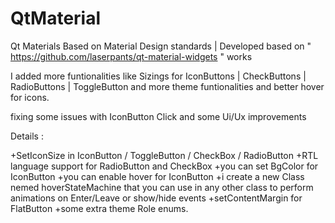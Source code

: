 # QtMaterial
Qt Materials Based on Material Design standards  | Developed based on " https://github.com/laserpants/qt-material-widgets " works

I added more funtionalities like Sizings for IconButtons | CheckButtons | RadioButtons | ToggleButton and more theme funtionalities
and better hover for icons.

fixing some issues with IconButton Click and some Ui/Ux improvements

Details : 

+SetIconSize in IconButton / ToggleButton / CheckBox / RadioButton
+RTL language support for RadioButton and CheckBox
+you can set BgColor for IconButton
+you can enable hover for IconButton
+i create a new Class nemed hoverStateMachine that you can use in any other class to perform animations on Enter/Leave or show/hide events
+setContentMargin for FlatButton
+some extra theme Role enums.
